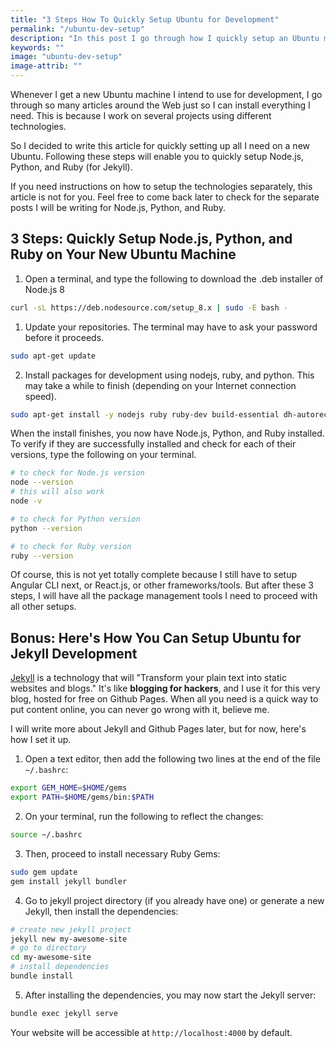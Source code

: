 ```yaml
---
title: "3 Steps How To Quickly Setup Ubuntu for Development"
permalink: "/ubuntu-dev-setup"
description: "In this post I go through how I quickly setup an Ubuntu machine for development"
keywords: ""
image: "ubuntu-dev-setup"
image-attrib: ""
---
```


<span class="first-letter">W</span>henever I get a new Ubuntu machine I intend to use for development, I go through so many articles around the Web just so I can install everything I need. This is because I work on several projects using different technologies.

So I decided to write this article for quickly setting up all I need on a new Ubuntu. Following these steps will enable you to quickly setup Node.js, Python, and Ruby (for Jekyll). <!--more-->

If you need instructions on how to setup the technologies separately, this article is not for you. Feel free to come back later to check for the separate posts I will be writing for Node.js, Python, and Ruby.

## 3 Steps: Quickly Setup Node.js, Python, and Ruby on Your New Ubuntu Machine



1. Open a terminal, and type the following to download the .deb installer of Node.js 8
```bash
curl -sL https://deb.nodesource.com/setup_8.x | sudo -E bash -
```

1. Update your repositories. The terminal may have to ask your password before it proceeds.
```bash
sudo apt-get update
```

2. Install packages for development using nodejs, ruby, and python. This may take a while to finish (depending on your Internet connection speed).
```bash
sudo apt-get install -y nodejs ruby ruby-dev build-essential dh-autoreconf make python3-pip libssl-dev libffi-dev python3-dev virtualenv python3-venv
```

When the install finishes, you now have Node.js, Python, and Ruby installed. To verify if they are successfully installed and check for each of their versions, type the following on your terminal.
```bash
# to check for Node.js version
node --version
# this will also work
node -v
```

```bash
# to check for Python version
python --version
```

```bash
# to check for Ruby version
ruby --version
```

Of course, this is not yet totally complete because I still have to setup Angular CLI next, or React.js, or other frameworks/tools. But after these 3 steps, I will have all the package management tools I need to proceed with all other setups.

## Bonus: Here's How You Can Setup Ubuntu for Jekyll Development
[Jekyll](https://jekyllrb.com) is a technology that will "Transform your plain text into static websites and blogs." It's like **blogging for hackers**, and I use it for this very blog, hosted for free on Github Pages. When all you need is a quick way to put content online, you can never go wrong with it, believe me.

I will write more about Jekyll and Github Pages later, but for now, here's how I set it up.
1. Open a text editor, then add the following two lines at the end of the file ```~/.bashrc```:
```bash
export GEM_HOME=$HOME/gems
export PATH=$HOME/gems/bin:$PATH
```

2. On your terminal, run the following to reflect the changes:
```bash
source ~/.bashrc
```

3. Then, proceed to install necessary Ruby Gems:
```bash
sudo gem update
gem install jekyll bundler
```

4. Go to jekyll project directory (if you already have one) or generate a new Jekyll, then install the dependencies:
```bash
# create new jekyll project
jekyll new my-awesome-site
# go to directory
cd my-awesome-site
# install dependencies
bundle install
```

5. After installing the dependencies, you may now start the Jekyll server:
```bash
bundle exec jekyll serve
```

Your website will be accessible at ```http://localhost:4000``` by default.


